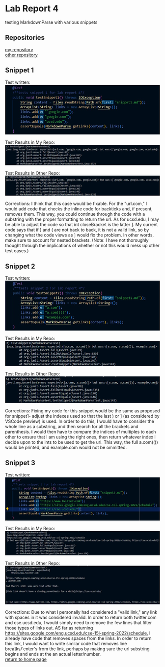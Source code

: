 # Lab Report 4
testing MarkdownParse with various snippets <br>

## Repositories
[my repository](https://github.com/natsukiromero/markdown-parser) <br>
[other repository](https://github.com/tcarman/markdown-parser) <br>

## Snippet 1
Test written: <br>
![Image](1-1.jpg) <br>

Test Results in My Repo: <br>
![Image](2-1.jpg) <br>

Test Results in Other Repo: <br>
![Image](3-1.jpg) <br>

Corrections: I think that this case would be fixable. For the "url.com," I would add code that checks the inline code for backticks and, if present, removes them. This way, you could continue through the code with a substring with the proper formatting to return the url. As for ucsd.edu, I may be able to adjust the code so that int closeBracket is the latter ]. My current code says that if ] and ( are not back to back, it is not a valid link, so by changing what the code views as ] would fix the problem. In other words, make sure to account for nested brackets. (Note: I have not thoroughly thought through the implications of whether or not this would mess up other test cases.)

## Snippet 2
Test written: <br>
![Image](1-2.jpg) <br>

Test Results in My Repo: <br>
![Image](2-2.jpg) <br>

Test Results in Other Repo: <br>
![Image](3-2.jpg) <br>

Corrections: Fixing my code for this snippet would be the same as proposed for snippet1- adjust the indexes used so that the last ) or ] (as considered by VSCode preview) is used. In order to do this, I would have to consider the whole line as a substring, and then search for all the brackets and parenthesis. I would then have to compare the indices of multiples to each other to ensure that I am using the right ones, then return whatever index I decide upon to the ints to be used to get the url. This way, the full a.com(()) would be printed, and example.com would not be ommitted.

## Snippet 3
Test written: <br>
![Image](1-3.jpg) <br>

Test Results in My Repo: <br>
![Image](2-3.jpg) <br>

Test Results in Other Repo: <br>
![Image](3-3.jpg) <br>

Corrections: Due to what I personally had considered a "valid link," any link with spaces in it was considered invalid. In order to return both twitter.com and cse.ucsd.edu, I would simply need to remove the few lines that filter those types of links out. AS far as returning https://sites.google.com/eng.ucsd.edu/cse-15l-spring-2022/schedule, I already have code that removes spaces from the links. In order to return this link, I would want to write similar code that removes line brea]ks/'enter's from the link, perhaps by making sure the url substring begins and ends at the an actual letter/number.
<br>
[return to home page](index.html)